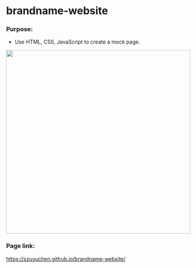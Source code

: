 # brandname-website

### Purpose: 

- Use HTML, CSS, JavaScript to create a mock page.

<img src="https://github.com/szuyuchen/brandname-website/blob/main/sample-image.png?raw=true" width=500>

### Page link:

https://szuyuchen.github.io/brandname-website/
